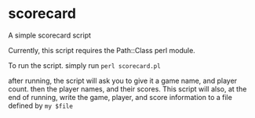 # scorecard
A simple scorecard script

Currently, this script requires the Path::Class perl module.

To run the script. simply run `perl scorecard.pl`

after running, the script will ask you to give it a game name, and player count. then the player names, and their scores.
This script will also, at the end of running, write the game, player, and score information to a file defined by `my $file`